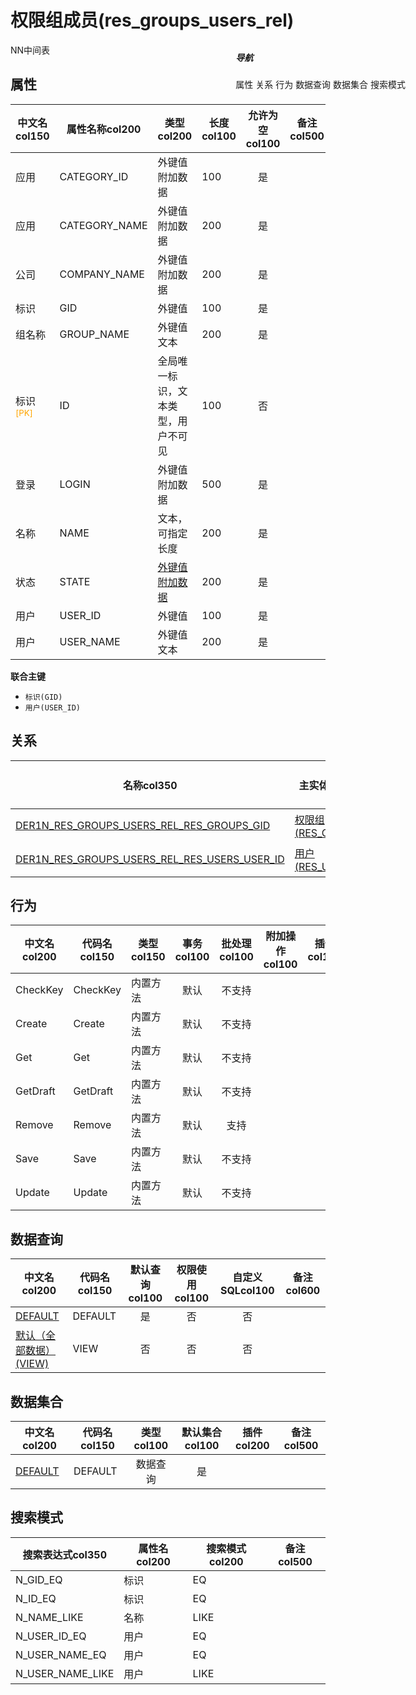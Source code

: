 # 权限组成员(res_groups_users_rel)  <!-- {docsify-ignore-all} -->


NN中间表


## 属性
|    中文名col150 | 属性名称col200           | 类型col200     | 长度col100    |允许为空col100    |  备注col500  |
| --------   |------------| -----  | -----  | :----: | -------- |
|应用|CATEGORY_ID|外键值附加数据|100|是||
|应用|CATEGORY_NAME|外键值附加数据|200|是||
|公司|COMPANY_NAME|外键值附加数据|200|是||
|标识|GID|外键值|100|是||
|组名称|GROUP_NAME|外键值文本|200|是||
|标识<sup class="footnote-symbol"><font color=orange>[PK]</font></sup>|ID|全局唯一标识，文本类型，用户不可见|100|否||
|登录|LOGIN|外键值附加数据|500|是||
|名称|NAME|文本，可指定长度|200|是||
|状态|STATE|[外键值附加数据](index/dictionary_index#res_users_state "状态")|200|是||
|用户|USER_ID|外键值|100|是||
|用户|USER_NAME|外键值文本|200|是||

<p class="panel-title"><b>联合主键</b></p>

  * `标识(GID)`
  * `用户(USER_ID)`

## 关系

<el-row>
<el-tabs v-model="show_der">
<el-tab-pane label="从关系" name="minor">

|  名称col350   | 主实体col200   | 关系类型col200   |    备注col500  |
| -------- |---------- |-----------|----- |
|[DER1N_RES_GROUPS_USERS_REL_RES_GROUPS_GID](der/DER1N_RES_GROUPS_USERS_REL_RES_GROUPS_GID)|[权限组(RES_GROUPS)](module/base/res_groups)|1:N关系||
|[DER1N_RES_GROUPS_USERS_REL_RES_USERS_USER_ID](der/DER1N_RES_GROUPS_USERS_REL_RES_USERS_USER_ID)|[用户(RES_USERS)](module/base/res_users)|1:N关系||

</el-tab-pane>
</el-tabs>
</el-row>

## 行为
| 中文名col200    | 代码名col150    | 类型col150    | 事务col100   | 批处理col100   | 附加操作col100  | 插件col150    |  备注col300  |
| -------- |---------- |----------- |:----:|:----:|---------| ----- | ----- |
|CheckKey|CheckKey|内置方法|默认|不支持||||
|Create|Create|内置方法|默认|不支持||||
|Get|Get|内置方法|默认|不支持||||
|GetDraft|GetDraft|内置方法|默认|不支持||||
|Remove|Remove|内置方法|默认|支持||||
|Save|Save|内置方法|默认|不支持||||
|Update|Update|内置方法|默认|不支持||||

## 数据查询
| 中文名col200    | 代码名col150    | 默认查询col100 | 权限使用col100 | 自定义SQLcol100 |  备注col600|
| --------  | --------   | :----:  |:----:  | :----:  |----- |
|[DEFAULT](module/base/res_groups_users_rel/query/Default)|DEFAULT|是|否 |否 ||
|[默认（全部数据）(VIEW)](module/base/res_groups_users_rel/query/View)|VIEW|否|否 |否 ||

## 数据集合
| 中文名col200  | 代码名col150  | 类型col100 | 默认集合col100 |   插件col200|   备注col500|
| --------  | --------   | :----:   | :----:   | ----- |----- |
|[DEFAULT](module/base/res_groups_users_rel/dataset/Default)|DEFAULT|数据查询|是|||

## 搜索模式
|   搜索表达式col350   |    属性名col200    |    搜索模式col200        |备注col500  |
| -------- |------------|------------|------|
|N_GID_EQ|标识|EQ||
|N_ID_EQ|标识|EQ||
|N_NAME_LIKE|名称|LIKE||
|N_USER_ID_EQ|用户|EQ||
|N_USER_NAME_EQ|用户|EQ||
|N_USER_NAME_LIKE|用户|LIKE||

<div style="display: block; overflow: hidden; position: fixed; top: 140px; right: 100px;">

##### 导航
<el-anchor >
<el-anchor-link :href="`#/module/base/res_groups_users_rel?id=属性`">
  属性
</el-anchor-link>
<el-anchor-link :href="`#/module/base/res_groups_users_rel?id=关系`">
  关系
</el-anchor-link>
<el-anchor-link :href="`#/module/base/res_groups_users_rel?id=行为`">
  行为
</el-anchor-link>
<el-anchor-link :href="`#/module/base/res_groups_users_rel?id=数据查询`">
  数据查询
</el-anchor-link>
<el-anchor-link :href="`#/module/base/res_groups_users_rel?id=数据集合`">
  数据集合
</el-anchor-link>
<el-anchor-link :href="`#/module/base/res_groups_users_rel?id=搜索模式`">
  搜索模式
</el-anchor-link>
</el-anchor>
</div>

<script>
 const { createApp } = Vue
  createApp({
    data() {
      return {
show_der:'minor',


      }
    },
    methods: {
    }
  }).use(ElementPlus).mount('#app')
</script>